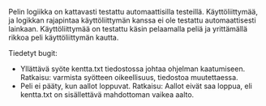 Pelin logiikka on kattavasti testattu automaattisilla testeillä. Käyttöliittymää, ja logikkan rajapintaa käyttöliittymän kanssa ei ole testattu automaattisesti lainkaan. Käyttöliittymää on testattu käsin pelaamalla peliä ja yrittämällä rikkoa peli käyttöliittymän kautta.


Tiedetyt bugit:
* Yllättävä syöte kentta.txt tiedostossa johtaa ohjelman kaatumiseen. Ratkaisu: varmista syötteen oikeellisuus, tiedostoa muutettaessa.
* Peli ei pääty, kun aallot loppuvat. Ratkaisu: Aallot eivät saa loppua, eli kentta.txt on sisällettävä mahdottoman vaikea aalto.
